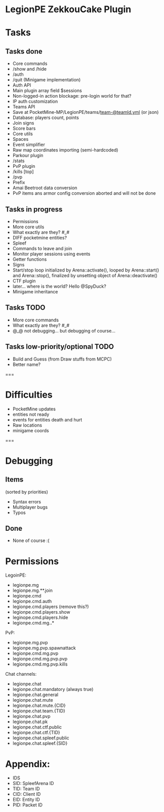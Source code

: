 LegionPE ZekkouCake Plugin
===

# Tasks

## Tasks done
* Core commands
 * /show and /hide
 * /auth
 * /quit (Minigame implementation)
* Auth API
 * Main plugin array field $sessions
 * Non-logged-in action blockage: pre-login world for that?
 * IP auth customization
* Teams API
 * Save at PocketMine-MP/LegionPE/teams/team-@teamId.yml (or json)
 * Database: players count, points
 * Join signs
 * Score bars
* Core utils
 * Spaces
 * Event simplifier
* Raw map coordinates importing (semi-hardcoded)
* Parkour plugin
 * /stats
* PvP plugin
 * /kills [top]
 * /pvp
* Prefix
* Amai Beetroot data conversion
 * PvP items ans armor config conversion aborted and will not be done

## Tasks in progress
* Permissions
* More core utils
 * What exactly are they? #_#
* DIFF pocketmine entities?
* Spleef
 * Commands to leave and join
 * Monitor player sessions using events
 * Getter functions
 * Signs
 * Start/stop loop initialized by Arena::activate(), looped by Arena::start() and Arena::stop(), finalized by unsetting object of Arena::deactivate()
* CTF plugin
 * later... where is the world? Hello @SpyDuck?
* Minigame inheritance

## Tasks TODO
* More core commands
 * What exactly are they? #_#
* @_@ not debugging... but debugging of course...

## Tasks low-priority/optional TODO
* Build and Guess (from Draw stuffs from MCPC)
 * Better name?

===
# Difficulties
* PocketMine updates
 * entities not ready
 * events for entities death and hurt
* Raw locations
 * minigame coords

===
# Debugging

## Items
(sorted by priorities)

* Syntax errors
* Multiplayer bugs
* Typos

## Done
* None of course :(

# Permissions
LegoinPE:
* legionpe.mg
 * legionpe.mg.**.join
* legionpe.cmd
 * legionpe.cmd.auth
 * legionpe.cmd.players (remove this?)
  * legionpe.cmd.players.show
  * leginope.cmd.players.hide
 * legionpe.cmd.mg.**.***

PvP:

* legionpe.mg.pvp
 * legionpe.mg.pvp.spawnattack
* legionpe.cmd.mg.pvp
 * legionpe.cmd.mg.pvp.pvp
 * legionpe.cmd.mg.pvp.kills

Chat channels:

* legionpe.chat
 * legionpe.chat.mandatory (always true)
 * legionpe.chat.general
 * legionpe.chat.mute
  * legionpe.chat.mute.{CID}
 * legionpe.chat.team.{TID}
 * legionpe.chat.pvp
 * legionpe.chat.pk
 * legionpe.chat.ctf.public
 * legionpe.chat.ctf.{TID}
 * legionpe.chat.spleef.public
 * legionpe.chat.spleef.{SID}

# Appendix:
* IDS
 * SID: SpleefArena ID
 * TID: Team ID
 * CID: Client ID
 * EID: Entity ID
 * PID: Packet ID
